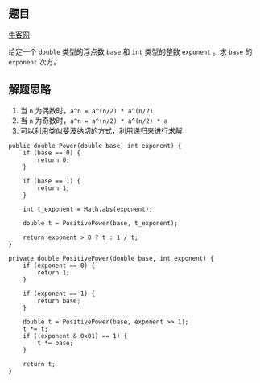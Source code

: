 ## 题目

[牛客网](https://www.nowcoder.com/practice/1a834e5e3e1a4b7ba251417554e07c00?tpId=13&tqId=11165&tPage=1&rp=1&ru=/ta/coding-interviews&qru=/ta/coding-interviews/question-ranking)

给定一个 `double` 类型的浮点数 `base` 和 `int` 类型的整数 `exponent` 。求 `base` 的 `exponent` 次方。

## 解题思路

  1. 当 `n` 为偶数时，`a^n = a^(n/2) * a^(n/2)`
  2. 当 `n` 为奇数时，`a^n = a^(n/2) * a^(n/2) * a`
  3. 可以利用类似斐波纳切的方式，利用递归来进行求解

```
public double Power(double base, int exponent) {
    if (base == 0) {
        return 0;
    }

    if (base == 1) {
        return 1;
    }

    int t_exponent = Math.abs(exponent);

    double t = PositivePower(base, t_exponent);

    return exponent > 0 ? t : 1 / t;
}

private double PositivePower(double base, int exponent) {
    if (exponent == 0) {
        return 1;
    }

    if (exponent == 1) {
        return base;
    }

    double t = PositivePower(base, exponent >> 1);
    t *= t;
    if ((exponent & 0x01) == 1) {
        t *= base;
    }

    return t;
}
```
